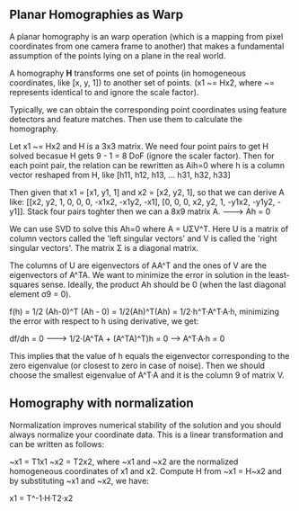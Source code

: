 ## Planar Homographies as Warp

A planar homography is an warp operation (which is a mapping from pixel coordinates from one camera frame to another) that makes a fundamental assumption of the points lying on a plane in the real world.

A homography **H** transforms one set of points (in homogeneous coordinates, like [x, y, 1]) to another set of points. (x1 ~= Hx2, where ~= represents identical to and ignore the scale factor).

Typically, we can obtain the corresponding point coordinates using feature detectors and feature matches. Then use them to calculate the homography.

Let x1 ~= Hx2 and H is a 3x3 matrix. We need four point pairs to get H solved becasue H gets 9 - 1 = 8 DoF (ignore the scaler factor). Then for each point pair, the relation can be 
rewritten as Aih=0 where h is a column vector reshaped from H, like [h11, h12, h13, ... h31, h32, h33]

Then given that x1 = [x1, y1, 1] and x2 = [x2, y2, 1], so that we can derive A like: [[x2, y2, 1, 0, 0, 0, -x1x2, -x1y2, -x1], [0, 0, 0, x2, y2, 1, -y1x2, -y1y2, -y1]].
Stack four pairs toghter then we can a 8x9 matrix A. ---> Ah = 0

We can use SVD to solve this Ah=0 where A = UΣV^T. Here U is a matrix of column vectors called the 'left singular vectors' and V is called the 'right singular vectors'. The matrix Σ is a diagonal matrix.

The columns of U are eigenvectors of AA^T and the ones of V are the eigenvectors of A^TA. We want to minimize the error in solution in the least-squares sense. Ideally, the product Ah should be 0 (when the last
diagonal element σ9 = 0). 

f(h) = 1/2 (Ah-0)^T (Ah - 0) = 1/2(Ah)^T(Ah) = 1/2·h^T·A^T·A·h, minimizing the error with respect to h using derivative, we get:

df/dh = 0 ---> 1/2·(A^TA + (A^TA)^T)h = 0 --> A^T·A·h = 0

This implies that the value of h equals the eigenvector corresponding to the zero eigenvalue (or closest to zero in case of noise). Then we should choose the smallest eigenvalue of A^T·A and it is the column 9 of matrix V.

## Homography with normalization

Normalization improves numerical stability of the solution and you should always normalize your coordinate data. This is a linear transformation and can be written as follows:

~x1 = T1x1  ~x2 = T2x2, where ~x1 and ~x2 are the normalized homogeneous coordinates of x1 and x2. Compute H from ~x1 = H~x2 and by substituting ~x1 and ~x2, we have:

x1 = T^-1·H·T2·x2
